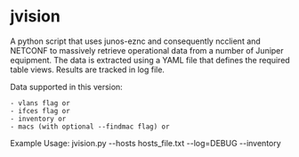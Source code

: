 # jvision
A python script that uses junos-eznc and consequently ncclient and
NETCONF to massively retrieve operational data from a number of Juniper 
equipment. The data is extracted using a YAML file that defines the required
table views.
Results are tracked in log file.

Data supported in this version:

    - vlans flag or
    - ifces flag or
    - inventory or
    - macs (with optional --findmac flag) or

Example Usage:
jvision.py --hosts hosts_file.txt --log=DEBUG --inventory

